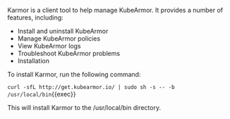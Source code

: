 
Karmor is a client tool to help manage KubeArmor. It provides a number of features, including:

- Install and uninstall KubeArmor
- Manage KubeArmor policies
- View KubeArmor logs
- Troubleshoot KubeArmor problems
- Installation

To install Karmor, run the following command:

`curl -sfL http://get.kubearmor.io/ | sudo sh -s -- -b /usr/local/bin`{{exec}}

This will install Karmor to the /usr/local/bin directory.
